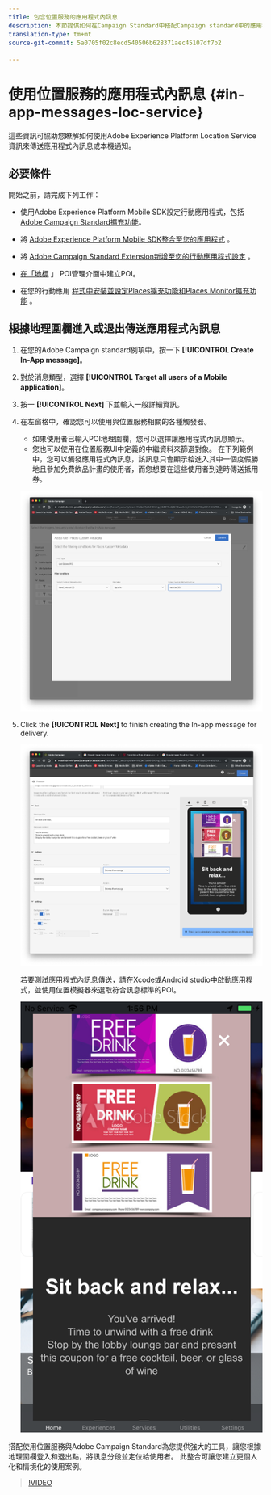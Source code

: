 ```yaml
---
title: 包含位置服務的應用程式內訊息
description: 本節提供如何在Campaign Standard中搭配Campaign standard中的應用程式內訊息使用推播訊息的相關資訊。
translation-type: tm+mt
source-git-commit: 5a0705f02c8ecd540506b628371aec45107df7b2

---
```



# 使用位置服務的應用程式內訊息 {#in-app-messages-loc-service}

這些資訊可協助您瞭解如何使用Adobe Experience Platform Location Service資訊來傳送應用程式內訊息或本機通知。

## 必要條件

開始之前，請完成下列工作：

* 使用Adobe Experience Platform Mobile SDK設定行動應用程式，包括 [Adobe Campaign Standard擴充功能](https://aep-sdks.gitbook.io/docs/using-mobile-extensions/adobe-campaign-standard)。

* 將 [Adobe Experience Platform Mobile SDK整合至您的應用程式](https://aep-sdks.gitbook.io/docs/getting-started/get-the-sdk) 。
* 將 [Adobe Campaign Standard Extension新增至您的行動應用程式設定](https://aep-sdks.gitbook.io/docs/using-mobile-extensions/adobe-campaign-standard) 。

* [在「地標](/help/poi-mgmt-ui/create-a-poi-ui.md) 」 POI管理介面中建立POI。

* 在您的行動應用 [程式中安裝](/help/places-ext-aep-sdks/places-extension/places-extension.md)[並設定Places擴充功能和Places Monitor擴充功能](/help/places-ext-aep-sdks/places-monitor-extension/places-monitor-extension.md) 。

## 根據地理圍欄進入或退出傳送應用程式內訊息

1. 在您的Adobe Campaign standard例項中，按一下 **[!UICONTROL Create In-App message]**。
1. 對於消息類型，選擇 **[!UICONTROL Target all users of a Mobile application]**。
1. 按一 **[!UICONTROL Next]** 下並輸入一般詳細資訊。
1. 在左窗格中，確認您可以使用與位置服務相關的各種觸發器。

   * 如果使用者已輸入POI地理圍欄，您可以選擇讓應用程式內訊息顯示。
   * 您也可以使用在位置服務UI中定義的中繼資料來篩選對象。
   在下列範例中，您可以觸發應用程式內訊息，該訊息只會顯示給進入其中一個度假勝地且參加免費飲品計畫的使用者，而您想要在這些使用者到達時傳送抵用券。

   ![「應用程式內訊息置入中繼資料」](/help/assets/last-entered-vacation.png)

1. Click the **[!UICONTROL Next]** to finish creating the In-app message for delivery.

   !["建立事件"](/help/assets/prepare-ACS.png)

   若要測試應用程式內訊息傳送，請在Xcode或Android studio中啟動應用程式，並使用位置模擬器來選取符合訊息標準的POI。

   ![「喝彩券」](/help/assets/drink-coupon-on-app.png)

搭配使用位置服務與Adobe Campaign Standard為您提供強大的工具，讓您根據地理圍欄登入和退出點，將訊息分段並定位給使用者。 此整合可讓您建立更個人化和情境化的使用案例。

>[!VIDEO](https://www.youtube.com/watch?v=ikiTTQw9c-o)
